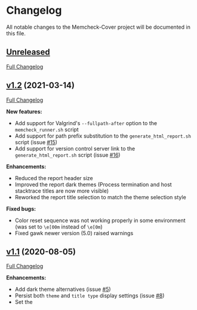 # Changelog

All notable changes to the Memcheck-Cover project will be documented in this file.

## [Unreleased](https://github.com/Farigh/memcheck-cover/tree/HEAD)

[Full Changelog](https://github.com/Farigh/memcheck-cover/compare/release-1.2...HEAD)

## [v1.2](https://github.com/Farigh/memcheck-cover/releases/tag/release-1.2) (2021-03-14)

[Full Changelog](https://github.com/Farigh/memcheck-cover/compare/release-1.1...release-1.2)

**New features:**
  - Add support for Valgrind's `--fullpath-after` option to the `memcheck_runner.sh` script
  - Add support for path prefix substitution to the `generate_html_report.sh` script (issue [#15](https://github.com/Farigh/memcheck-cover/issues/15))
  - Add support for version control server link to the `generate_html_report.sh` script (issue [#16](https://github.com/Farigh/memcheck-cover/issues/16))

**Enhancements:**
  - Reduced the report header size
  - Improved the report dark themes (Process termination and host stacktrace titles are now more visible)
  - Reworked the report title selection to match the theme selection style

**Fixed bugs:**
  - Color reset sequence was not working properly in some environment (was set to `\e[00m` instead of `\e[0m`)
  - Fixed gawk newer version (5.0) raised warnings

## [v1.1](https://github.com/Farigh/memcheck-cover/releases/tag/release-1.1) (2020-08-05)

[Full Changelog](https://github.com/Farigh/memcheck-cover/compare/release-1.0...release-1.1)

**Enhancements:**
  - Add dark theme alternatives (issue [#5](https://github.com/Farigh/memcheck-cover/issues/5))
  - Persist both `theme` and `title type` display settings (issue [#8](https://github.com/Farigh/memcheck-cover/issues/8))
  - Set the <title> HTML tag (issue [#10](https://github.com/Farigh/memcheck-cover/issues/10))

**Fixed bugs:**
  - Incorrect generation while specifying an output-dir without a trailing slash (issue [#7](https://github.com/Farigh/memcheck-cover/issues/7))
  - Wrong MIME type warning (issue [#12](https://github.com/Farigh/memcheck-cover/issues/12))

## [v1.0](https://github.com/Farigh/memcheck-cover/releases/tag/release-1.0) (2020-05-08)

[Full history](https://github.com/Farigh/memcheck-cover/commits/release-1.0)

The initial version of the memcheck-cover tools.

The `memcheck_runner.sh` script supports the following options:
  - `-h|--help` which displays the help message.
  - `-i|--ignore=FILE` which provides FILE to Valgrind as the suppression file.
  - `-o|--output-name=NAME` which is mandatory and defines the output file name (which will be suffixed with the .memcheck extension).
  - `-s|--gen-suppressions` which enables Valgrind suppression generation in the output file, those can be used to create a suppression file.

---

The `generate_html_report.sh` script supports the following options:
  - `-h|--help` which displays this help message.
  - `-g|--generate-config` which generates a 'memcheck-cover.config' file in the current directory, containing the default configuration values.
  - `-c|--config=FILE` which loads the configuration from FILE. An example configuration file can be generated using the --generate-config option.\
If this option is not set, or values are missing in FILE, the default values will be used.
  - `-i|--input-dir=DIR` which is mandatory and defines the input directory where the .memcheck files are.\
The files will be searched in directories recursivly.
  - `-o|--output-dir=DIR` which is mandatory and defines the output directory where the HTML report will be produced.

The `generate_html_report.sh` script highlights the following elements:
  - SUMMARY headers
  - Sources file and line in stacktraces
  - Violation suppressions
  - LEAK SUMMARY elements from memcheck/mc_leakcheck.c:
    - definitely lost: .\* bytes in .\* blocks
    - indirectly lost: .\* bytes in .\* blocks
    - possibly lost: .\* bytes in .\* blocks
    - still reachable: .\* bytes in .\* blocks
    - of which reachable via heuristic:
  - Violations from memcheck/mc_errors.c:
    - contains unaddressable byte(s)
    - Use of uninitialised value of size
    - Conditional jump or move depends on uninitialised value(s)
    - Syscall param .\* contains uninitialised byte(s)
    - Syscall param .\* points to unaddressable byte(s)
    - Syscall param .\* points to uninitialised byte(s)
    - Unaddressable byte(s) found during client check request
    - Uninitialised byte(s) found during client check request
    - Invalid free() / delete / delete[] / realloc()
    - Mismatched free() / delete / delete []
    - Invalid read of size
    - Invalid write of size
    - Jump to the invalid address stated on the next line
    - Source and destination overlap in
    - Illegal memory pool address
    - [0-9]+ bytes in [0-9]+ blocks are definitely lost in loss record
    - [0-9]+ bytes in [0-9]+ blocks are indirectly lost in loss record
    - [0-9]+ bytes in [0-9]+ blocks are possibly lost in loss record
    - [0-9]+ bytes in [0-9]+ blocks are still reachable in loss record
    - Argument '.\*' of function .\* has a fishy (possibly negative) value:
  - Context from memcheck/mc_errors.c:
    - Uninitialised value was created by a stack allocation
    - Uninitialised value was created by a heap allocation
    - Uninitialised value was created by a client request
    - Uninitialised value was created
  - Context from coregrind/m_syswrap/syswrap-generic.c:
    - Warning: invalid file descriptor [0-9]+ in syscall .\*()
  - Block violation and context from memcheck/mc_leakcheck.c:
    - Block 0x[0-9a-fA-F]+..0x[0-9a-fA-F]+ overlaps with block 0x[0-9a-fA-F]+..0x[0-9a-fA-F]+
    - Blocks allocation contexts:
  - Signal context from : coregrind/m_signals.c
    - Access not within mapped region
    - Bad permissions for mapped region
    - General Protection Fault
    - Illegal opcode
    - Illegal operand
    - Illegal addressing mode
    - Illegal trap
    - Privileged opcode
    - Privileged register
    - Coprocessor error
    - Internal stack error
    - Integer divide by zero
    - Integer overflow
    - FP divide by zero
    - FP overflow
    - FP underflow
    - FP inexact
    - FP invalid operation
    - FP subscript out of range
    - FP denormalize
    - Invalid address alignment
    - Non-existent physical address
    - Hardware error
    - Warning: bad signal number [0-9]+ in sigaction()
    - Warning: ignored attempt to set .\* handler in sigaction();
    - the .\* signal is used internally by Valgrind
    - the .\* signal is uncatchable
    - Process terminating with default action of signal [0-9]+
  - Address context from : coregrind/m_addrinfo.c
    - Address 0x[0-9a-fA-F]+ is just below the stack ptr.
    - Address 0x[0-9a-fA-F]+ is on thread .\*'s stack.
    - Address 0x[0-9a-fA-F]+ is not stack'd, malloc'd or (recently) free'd
    - Address 0x[0-9a-fA-F]+ is not stack'd, malloc'd or on a free list
    - in frame #[0-9]+, created by .\*
    - .\* bytes below stack pointer
    - In stack guard protected page, .\* bytes below stack pointer
    - Address 0x[0-9a-fA-F]+ is .\* bytes inside a block of size .\* in arena
    - Address 0x[0-9a-fA-F]+ is .\* bytes after a block of size .\* in arena
    - Address 0x[0-9a-fA-F]+ is .\* bytes before a block of size .\* in arena
    - Address 0x[0-9a-fA-F]+ is .\* bytes inside an unallocated block of size .\* in arena
    - Address 0x[0-9a-fA-F]+ is .\* bytes after an unallocated block of size .\* in arena
    - Address 0x[0-9a-fA-F]+ is .\* bytes before an unallocated block of size .\* in arena
    - Address 0x[0-9a-fA-F]+ is .\* bytes inside a .\* of size
    - Address 0x[0-9a-fA-F]+ is .\* bytes after a .\* of size
    - Address 0x[0-9a-fA-F]+ is .\* bytes before a .\* of size
    - Block was alloc'd at
    - Block was alloc'd by thread
    - Address 0x[0-9a-fA-F]+ is .\* bytes inside data symbol ".\*"
    - Address 0x[0-9a-fA-F]+ is in the .\* segment of
    - Address 0x[0-9a-fA-F]+ is in the brk data segment
    - Address 0x[0-9a-fA-F]+ is .\* bytes after the brk data segment limit
    - Address 0x[0-9a-fA-F]+ is in a .\* segment
